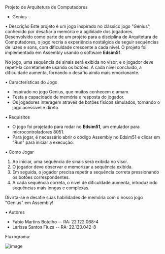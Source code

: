Projeto de Arquitetura de Computadores
- Genius -

•	Descrição
Este projeto é um jogo inspirado no clássico jogo "Genius", conhecido por desafiar a memória e a agilidade dos jogadores. Desenvolvido como parte de um projeto para a disciplina de Arquitetura de Computadores, o jogo recria a experiência nostálgica de seguir sequências de luzes e sons, com dificuldade crescente a cada nível. O projeto foi implementado em Assembly usando o software **Edsim51**.

No jogo, uma sequência de sinais será exibida no visor, e o jogador deve repeti-la corretamente usando os botões. A cada nível concluído, a dificuldade aumenta, tornando o desafio ainda mais emocionante.

•	Características do Jogo
- Inspirado no jogo Genius, que muitos conhecem e amam.
- Testa a capacidade de memória e resposta do jogador.
- Os jogadores interagem através de botões físicos simulados, tornando o jogo acessível e direto.

•	Requisitos
- O jogo foi projetado para rodar no **Edsim51**, um emulador para microcontroladores 8051.
- Para jogar, é necessário abrir o código Assembly no Edsim51 e clicar em "Run" para iniciar a execução.

•	Como Jogar
1. Ao iniciar, uma sequência de sinais será exibida no visor.
2. O jogador deve observar e memorizar a sequência exibida.
3. Em seguida, o jogador precisa repetir a sequência correta pressionando os botões correspondentes.
4. A cada sequência correta, o nível de dificuldade aumenta, introduzindo sequências mais longas e complexas.

Divirta-se e desafie suas habilidades de memória com o nosso jogo "Genius" em Assembly!

•	Autores
- Fabio Martins Botelho -- RA: 22.122.068-4
- Larissa Santos Fiuza -- RA: 22.123.042-8


Fluxograma:



![image](https://github.com/user-attachments/assets/372e182a-3463-4afb-b2a4-cd20d40dd89b)


  
